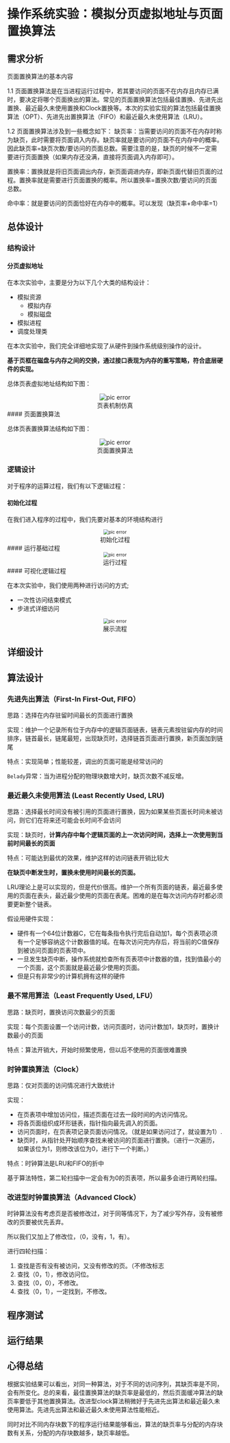 # 操作系统实验：模拟分页虚拟地址与页面置换算法

## 需求分析

页面置换算法的基本内容

1.1 页面置换算法是在当进程运行过程中，若其要访问的页面不在内存且内存已满时，要决定将哪个页面换出的算法。常见的页面置换算法包括最佳置换、先进先出置换、最近最久未使用置换和Clock置换等。本次的实验实现的算法包括最佳置换算法（OPT）、先进先出置换算法（FIFO）和最近最久未使用算法（LRU）。

1.2 页面置换算法涉及到一些概念如下： 缺页率：当需要访问的页面不在内存时称为缺页，此时需要将页面调入内存。缺页率就是要访问的页面不在内存中的概率。因此缺页率=缺页次数/要访问的页面总数。需要注意的是，缺页的时候不一定需要进行页面置换（如果内存还没满，直接将页面调入内存即可）。

置换率：置换就是将旧页面调出内存，新页面调进内存，即新页面代替旧页面的过程。置换率就是需要进行页面置换的概率。所以置换率=置换次数/要访问的页面总数。

命中率：就是要访问的页面恰好在内存中的概率。可以发现（缺页率+命中率=1）

## 总体设计

### 结构设计

#### 分页虚拟地址

在本次实验中，主要是分为以下几个大类的结构设计：

- 模拟资源
  - 模拟内存
  - 模拟磁盘
- 模拟进程
- 调度处理类

在本次实验中，我们完全详细地实现了从硬件到操作系统级别操作的设计。

**基于页框在磁盘与内存之间的交换，通过接口表现为内存的重写策略，符合底层硬件的实现。**

总体页表虚拟地址结构如下图：

<div>
    <center>
    <img src=".\pics\xmind\页表机制仿真.png"
         alt="pic error"
         style="zoom:100%"/>
    <br>
	<text>页表机制仿真<text/>
    </center>
</div>
#### 页面置换算法

总体页表置换算法结构如下图：

<div>
    <center>
    <img src=".\pics\xmind\页面置换算法.png"
         alt="pic error"
         style="zoom:100%"/>
    <br>
	<text>页面置换算法<text/>
    </center>
</div>


### 逻辑设计

对于程序的运算过程，我们有以下逻辑过程：

#### 初始化过程

在我们进入程序的过程中，我们先要对基本的环境结构进行

<div>
    <center>
    <img src=".\pics\process\初始化过程.png"
         alt="pic error"
         style="zoom:75%"/>
    <br>
	<text>初始化过程<text/>
    </center>
</div>
#### 运行基础过程



<div>
    <center>
    <img src=".\pics\process\运行过程.png"
         alt="pic error"
         style="zoom:75%"/>
    <br>
	<text>运行过程<text/>
    </center>
</div>
#### 可视化逻辑过程

在本次实验中，我们使用两种进行访问的方式;

- 一次性访问结束模式
- 步进式详细访问

<div>
    <center>
    <img src=".\pics\process\展示流程.png"
         alt="pic error"
         style="zoom:75%"/>
    <br>
	<text>展示流程<text/>
    </center>
</div>



## 详细设计

## 算法设计

### 先进先出算法（First-In First-Out, FIFO）

思路：选择在内存驻留时间最长的页面进行置换

实现：维护一个记录所有位于内存中的逻辑页面链表，链表元素按驻留内存的时间排序，链首最长，链尾最短，出现缺页时，选择链首页面进行置换，新页面加到链尾

特点：实现简单；性能较差，调出的页面可能是经常访问的

`Belady`异常：当为进程分配的物理块数增大时，缺页次数不减反增。

### 最近最久未使用算法 (Least Recently Used, LRU)

思路：选择最长时间没有被引用的页面进行置换，因为如果某些页面长时间未被访问，则它们在将来还可能会长时间不会访问

实现：缺页时，**计算内存中每个逻辑页面的上一次访问时间，选择上一次使用到当前时间最长的页面**

特点：可能达到最优的效果，维护这样的访问链表开销比较大

**在缺页中断发生时，置换未使用时间最长的页面。**

LRU理论上是可以实现的，但是代价很高。维护一个所有页面的链表，最近最多使用的页面在表头，最近最少使用的页面在表尾。困难的是在每次访问内存时都必须要更新整个链表。

假设用硬件实现：

- 硬件有一个64位计数器C，它在每条指令执行完后自动加1，每个页表项必须有一个足够容纳这个计数器值的域。在每次访问完内存后，将当前的C值保存到被访问页面的页表项中。
- 一旦发生缺页中断，操作系统就检查所有页表项中计数器的值，找到值最小的一个页面，这个页面就是最近最少使用的页面。
- 但是只有非常少的计算机拥有这样的硬件

### 最不常用算法（Least Frequently Used, LFU）

思路：缺页时，置换访问次数最少的页面

实现：每个页面设置一个访问计数，访问页面时，访问计数加1，缺页时，置换计数最小的页面

特点：算法开销大，开始时频繁使用，但以后不使用的页面很难置换

### 时钟置换算法（Clock）

思路：仅对页面的访问情况进行大致统计

实现：

- 在页表项中增加访问位，描述页面在过去一段时间的内访问情况。
- 将各页面组织成环形链表，指针指向最先调入的页面。
- 访问页面时，在页表项记录页面访问情况。（就是如果访问过了，就设置为1）.
- 缺页时，从指针处开始顺序查找未被访问的页面进行置换。（进行一次遍历，如果该位为1，则修改该位为0，进行下一个判断。）

特点：时钟算法是LRU和FIFO的折中

基于算法特性，第二轮扫描中一定会有为0的页表项，所以最多会进行两轮扫描。

### 改进型时钟置换算法（Advanced Clock）

时钟算法没有考虑页是否被修改过，对于同等情况下，为了减少写外存，没有被修改的页要被优先丢弃。

所以我们又加上了修改位，（0，没有，1，有）。

进行四轮扫描：

1. 查找是否有没有被访问，又没有修改的页。（不修改标志
2. 查找（0，1），修改访问位。
3. 查找（0，0），不修改。
4. 查找（0，1），一定找到，不修改。

## 程序测试

## 运行结果

## 心得总结

根据实验结果可以看出，对同一种算法，对于不同的访问序列，其缺页率是不同，会有所变化。总的来看，最佳置换算法的缺页率是最低的，然后页面缓冲算法的缺页率要低于其他置换算法。改进型clock算法稍微好于先进先出算法和最近最久未使用算法。先进先出算法和最近最久未使用算法性能相近。

同时对比不同内存块数下的程序运行结果能够看出，算法的缺页率与分配的内存块数有关系，分配的内存块数越多，缺页率越低。
